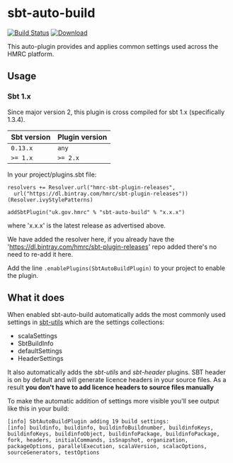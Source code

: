 # sbt-auto-build

[![Build Status](https://travis-ci.org/hmrc/sbt-auto-build.svg?branch=master)](https://travis-ci.org/hmrc/sbt-auto-build) [ ![Download](https://api.bintray.com/packages/hmrc/sbt-plugin-releases/sbt-auto-build/images/download.svg) ](https://bintray.com/hmrc/sbt-plugin-releases/sbt-auto-build/_latestVersion)

This auto-plugin provides and applies common settings used across the HMRC platform. 

Usage
-----

### Sbt 1.x

Since major version 2, this plugin is cross compiled for sbt 1.x (specifically 1.3.4).

| Sbt version | Plugin version |
| ----------- | -------------- |
| `0.13.x`    | `any`          |
| `>= 1.x`    | `>= 2.x`       |

In your project/plugins.sbt file:
```
resolvers += Resolver.url("hmrc-sbt-plugin-releases",
  url("https://dl.bintray.com/hmrc/sbt-plugin-releases"))(Resolver.ivyStylePatterns)

addSbtPlugin("uk.gov.hmrc" % "sbt-auto-build" % "x.x.x")
```

where 'x.x.x' is the latest release as advertised above.

We have added the resolver here, if you already have the 'https://dl.bintray.com/hmrc/sbt-plugin-releases' repo added there's no need to re-add it here.

Add the line ```.enablePlugins(SbtAutoBuildPlugin)``` to your project to enable the plugin.

What it does
------------

When enabled sbt-auto-build automatically adds the most commonly used settings in [sbt-utils](https://github.com/hmrc/) which are the settings collections:

* scalaSettings
* SbtBuildInfo
* defaultSettings
* HeaderSettings

It also automatically adds the  *sbt-utils* and *sbt-header* plugins. SBT header is on by default and will generate licence headers in your source files. As a result **you don't have to add licence headers to source files manually**

To make the automatic addition of settings more visible you'll see output like this in your build:
```
[info] SbtAutoBuildPlugin adding 19 build settings:
[info] buildinfo, buildinfo, buildinfoBuildnumber, buildinfoKeys, buildinfoKeys, buildinfoObject, buildinfoPackage, buildinfoPackage, fork, headers, initialCommands, isSnapshot, organization, packageOptions, parallelExecution, scalaVersion, scalacOptions, sourceGenerators, testOptions
```